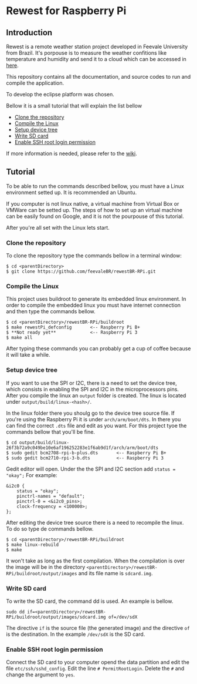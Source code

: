 # Rewest for Raspberry Pi
## Introduction
Rewest is a remote weather station project developed in Feevale University from Brazil. It's porpouse is to measure the weather confitions like temperature and humidity and send it to a cloud which can be accessed in [here]().

This repository contains all the documentation, and source codes to run and compile the application.

To develop the eclipse platform was chosen.

Bellow it is a small tutorial that will explain the list bellow
  - [Clone the repository](#clone-the-repository)
  - [Compile the Linux](#compile-the-linux)
  - [Setup device tree](#setup-device-tree)
  - [Write SD card](#write-sd-card)
  - [Enable SSH root login permission](#enable-ssh-root-login-permission)

If more information is needed, please refer to the [wiki](https://github.com/feevaleBR/rewestBR-RPi/wiki).

## Tutorial
  To be able to run the commands described bellow, you must have a Linux environment setted up. It is recommended an Ubuntu.
  
  If you computer is not linux native, a virtual machine from Virtual Box or VMWare can be setted up. The steps of how to set up an virtual machine can be easily found on Google, and it is not the pourpouse of this tutorial.
  
  After you're all set with the Linux lets start.
  
### Clone the repository
  To clone the repository type the commands bellow in a terminal window:
  
    $ cd <parentDirectory>
    $ git clone https://github.com/feevaleBR/rewestBR-RPi.git
  
### Compile the Linux
  This project uses buildroot to generate its embedded linux environment. In order to compile the embedded linux you must have internet connection and then type the commands bellow.
  
    $ cd <parentDirectory>/rewestBR-RPi/buildroot
    $ make rewestPi_defconfig       <-- Raspberry Pi B+ 
    $ **Not ready yet**             <-- Raspberry Pi 3
    $ make all

  After typing these commands you can probably get a cup of coffee because it will take a while.

### Setup device tree
  If you want to use the SPI or I2C, there is a need to set the device tree, which consists in enabling the SPI and I2C in the microprocessors pins. After you compile the linux an `output` folder is created. The linux is located under `output/build/linux-<hash>/`.

  In the linux folder there you shoulg go to the device tree source file.  If you're using the Raspberry Pi it is under `arch/arm/boot/dts`. In there you can find the correct `.dts` file and edit as you want. For this project tyoe the commands bellow that you'll be fine.

    $ cd output/build/linux-26f3b72a9c049be10e6af196252283e1f6ab9d1f/arch/arm/boot/dts
    $ sudo gedit bcm2708-rpi-b-plus.dts       <-- Raspberry Pi B+
    $ sudo gedit bcm2710-rpi-3-b.dts          <-- Raspberry Pi 3

  Gedit editor will open. Under the the SPI and I2C section add `status = "okay";` For example:

    &i2c0 {
        status = "okay";
        pinctrl-names = "default";
        pinctrl-0 = <&i2c0_pins>;
        clock-frequency = <100000>;
    };

  After editing the device tree source there is a need to recompile the linux. To do so type de commands bellow.

    $ cd <parentDirectory>/rewestBR-RPi/buildroot
    $ make linux-rebuild
    $ make
    
  It won't take as long as the first compilation. When the compilation is over the image will be in the directory `<parentDirectory>/rewestBR-RPi/buildroot/output/images` and its file name is `sdcard.img`.

### Write SD card
  To write the SD card, the command dd is used. An example is bellow.
  
    sudo dd if=<parentDirectory>/rewestBR-RPi/buildroot/output/images/sdcard.img of=/dev/sdX
  
  The directive `if` is the source file (the generated image) and the directive `of` is the destination. In the example `/dev/sdX` is the SD card.

### Enable SSH root login permission
  Connect the SD card to your computer opend the data partition and edit the file `etc/ssh/sshd_config`. Edit the line `# PermitRootLogin`. Delete the `#` and change the argument to `yes`.

